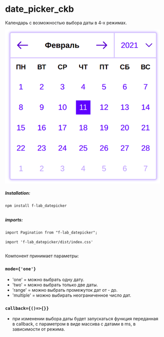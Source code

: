 # date_picker_ckb

Календарь с возможностью выбора даты в 4-х режимах.

![Image alt](https://github.com/Sav231189/f-lab_datepicker/raw/master/src/assets/images/image.png)


##### Installation: 
`npm install f-lab_datepicker`

##
##### imports: 
`import Pagination from "f-lab_datepicker";`

 `import 'f-lab_datepicker/dist/index.css'`

##

Компонент принимает параметры:
### `mode={'one'}`
- 'one' = можно выбрать одну дату.
- 'two' = можно выбрать только две даты.
- 'range' = можно выбрать промежуток дат от - до.
- 'multiple' = можно выбирать неограниченное число дат.

### `callback={()=>{}}`
- при изменении выбора даты будет запускаться функция переданная в callback, с параметром в виде массива с датами в ms, в зависимости от режима.
